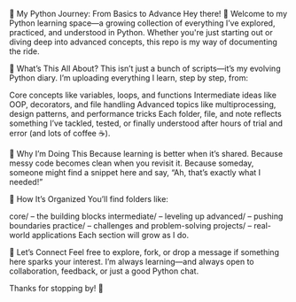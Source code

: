 🐍 My Python Journey: From Basics to Advance
Hey there! 👋
Welcome to my Python learning space—a growing collection of everything I’ve explored, practiced, and understood in Python. Whether you're just starting out or diving deep into advanced concepts, this repo is my way of documenting the ride.

🌱 What’s This All About?
This isn’t just a bunch of scripts—it’s my evolving Python diary. I’m uploading everything I learn, step by step, from:

Core concepts like variables, loops, and functions
Intermediate ideas like OOP, decorators, and file handling
Advanced topics like multiprocessing, design patterns, and performance tricks
Each folder, file, and note reflects something I’ve tackled, tested, or finally understood after hours of trial and error (and lots of coffee ☕).

🧠 Why I’m Doing This
Because learning is better when it’s shared.
Because messy code becomes clean when you revisit it.
Because someday, someone might find a snippet here and say, “Ah, that’s exactly what I needed!”

📁 How It’s Organized
You’ll find folders like:

core/ – the building blocks
intermediate/ – leveling up
advanced/ – pushing boundaries
practice/ – challenges and problem-solving
projects/ – real-world applications
Each section will grow as I do.

🤝 Let’s Connect
Feel free to explore, fork, or drop a message if something here sparks your interest. I’m always learning—and always open to collaboration, feedback, or just a good Python chat.

Thanks for stopping by! 🙌
